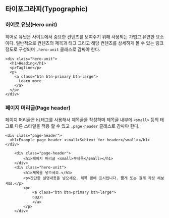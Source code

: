 <!--
{
  "id": 26,
  "title": "Typographic",
  "outline": "히어로 유닛은 사이트에서 중요한 컨텐츠를 보여주기 위해 사용되는 가볍고 유연한 요소이다. 일반적으로 컨텐츠의 제목과 태그 그리고 해당 컨텐츠를 상세하게 볼 수 있는 링크 정도로 구성되며 .hero-unit 클래스로 감싸야 한다...",
  "tags": ["widget"],
  "order": [4, 2, 6],
  "thumbnail": "4.2.06.typography.png"
}
-->

## 타이포그라피(Typographic)

### 히어로 유닛(Hero unit)

히어로 유닛은 사이트에서 중요한 컨텐츠를 보여주기 위해 사용되는 가볍고 유연한 요소이다. 일반적으로 컨텐츠의 제목과 태그 그리고 해당 컨텐츠를 상세하게 볼 수 있는 링크 정도로 구성되며 `.hero-unit` 클래스로 감싸야 한다.

```
<div class="hero-unit">
  <h1>Heading</h1>
  <p>Tagline</p>
  <p>
    <a class="btn btn-primary btn-large">
      Learn more
    </a>
  </p>
</div>
```

### 페이지 머리글(Page header)

페이지 머리글은 `h1`태그를 사용해서 제목글을 작성하며 제목글 내부에   `<small>` 등의 태그로 다른 스타일을 적용 할 수 있고 `.page-header` 클래스로 감싸야 한다.

```
<div class="page-header">
  <h1>Example page header <small>Subtext for header</small></h1>
</div>
```

``` cm, { 'iframe-height': '405px' }
	<div class="page-header">
        <h1>페이지 머리글 <small>부제목</small></h1>
    </div>
    <div class="hero-unit">
        <h1>제목을 넣으세요.</h1>
        <p>간단한 설명내용을 넣으세요. 제목 밑에 표시됩니다. 짧게 또는 길게 작성 해보세요.</p>
        <p>
            <a class="btn btn-primary btn-large">
            더보기
            </a>
        </p>
    </div>
```